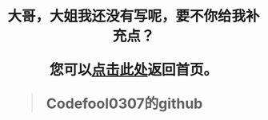 
<h1>

<center>
大哥，大姐我还没有写呢，要不你给我补充点？

您可以<a href="https://github.com/codefool0307/Javastudyer">点击此处</a>返回首页。
</center>

<blockquote class="blockquote-center">
    Codefool0307的github
</blockquote>
